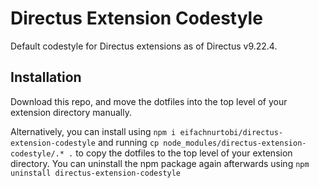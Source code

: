 # Directus Extension Codestyle

Default codestyle for Directus extensions as of Directus v9.22.4.

## Installation

Download this repo, and move the dotfiles into the top level of your extension directory manually.

Alternatively, you can install using
`npm i eifachnurtobi/directus-extension-codestyle`
and running
`cp node_modules/directus-extension-codestyle/.* .`
to copy the dotfiles to the top level of your extension directory.
You can uninstall the npm package again afterwards using
`npm uninstall directus-extension-codestyle`
